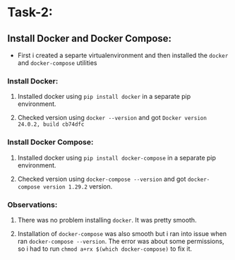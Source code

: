 
# Task-2:

## Install Docker and Docker Compose:

* First i created a separte virtualenvironment and then installed the `docker` and `docker-compose` utilities

### Install Docker:

1. Installed docker using ```pip install docker``` in a separate pip environment.

2. Checked version using ```docker --version``` and got `Docker version 24.0.2, build cb74dfc`

### Install Docker Compose:

1. Installed docker using ```pip install docker-compose``` in a separate pip environment.

2. Checked version using ```docker-compose --version``` and got `docker-compose version 1.29.2` version.

### Observations:

1. There was no problem installing `docker`. It was pretty smooth.

2. Installation of `docker-compose` was also smooth but i ran into issue when ran `docker-compose --version`. The error was about some permissions, so i had to run `chmod a+rx $(which docker-compose)` to fix it.

